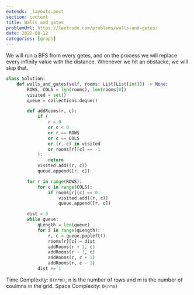 ```yaml
---
extends: _layouts.post
section: content
title: Walls and gates
problemUrl: https://leetcode.com/problems/walls-and-gates/
date: 2022-08-12
categories: [graph]
---
```


We will run a BFS from every getes, and on the process we will replace every infinity value with the distance. Whenever we hit an obstacke, we will skip that.

```python
class Solution:
    def walls_and_gates(self, rooms: List[List[int]]) -> None:
        ROWS, COLS = len(rooms), len(rooms[0])
        visited = set()
        queue = collections.deque()

        def addRooms(r, c):
            if (
                r < 0
                or c < 0
                or r == ROWS
                or c == COLS
                or (r, c) in visited
                or rooms[r][c] == -1
            ):
                return
            visited.add((r, c))
            queue.append([r, c])

        for r in range(ROWS):
            for c in range(COLS):
                if rooms[r][c] == 0:
                    visited.add((r, c))
                    queue.append([r, c])

        dist = 0
        while queue:
            qLength = len(queue)
            for i in range(qLength):
                r, c = queue.popleft()
                rooms[r][c] = dist
                addRooms(r + 1, c)
                addRooms(r - 1, c)
                addRooms(r, c + 1)
                addRooms(r, c - 1)
            dist += 1
```

Time Complexity: `O(n*m)`, n is the number of rows and m is the number of coulmns in the grid.
Space Complexity: `O(n*m)`